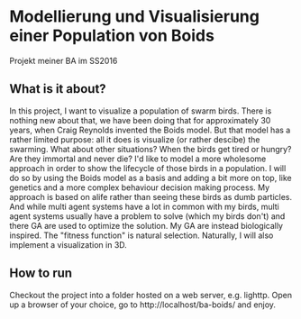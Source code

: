 # Modellierung und Visualisierung einer Population von Boids
Projekt meiner BA im SS2016

## What is it about?
In this project, I want to visualize a population of swarm birds. There is nothing new about that, we have been doing that for approximately 30 years, when Craig Reynolds invented the Boids model.
But that model has a rather limited purpose: all it does is visualize (or rather descibe) the swarming. What about other situations? When the birds get tired or hungry? Are they immortal and never die?
I'd like to model a more wholesome approach in order to show the lifecycle of those birds in a population. I will do so by using the Boids model as a basis and adding a bit more on top, like genetics and a more complex behaviour decision making process.
My approach is based on alife rather than seeing these birds as dumb particles. And while multi agent systems have a lot in common with my birds, multi agent systems usually have a problem to solve (which my birds don't) and there GA are used to optimize the solution. My GA are instead biologically inspired. The "fitness function" is natural selection.
Naturally, I will also implement a visualization in 3D.

## How to run
Checkout the project into a folder hosted on a web server, e.g. lighttp. Open up a browser of your choice, go to http://localhost/ba-boids/ and enjoy.
